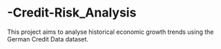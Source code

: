 # -Credit-Risk_Analysis
This project aims to analyse historical economic growth trends using the German Credit Data dataset.
